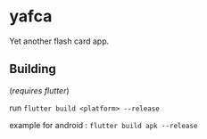 # yafca

Yet another flash card app.

## Building

(*requires flutter*)

run `flutter build <platform> --release`

example for android : `flutter build apk --release`
